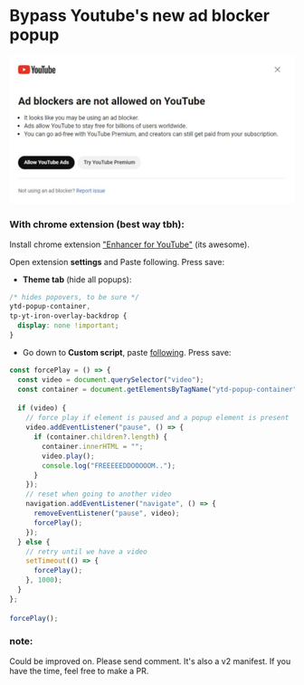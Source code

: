 # Bypass Youtube's new ad blocker popup

![Exmaple img](/example.png)

### With chrome extension (best way tbh):

Install chrome extension ["Enhancer for YouTube"](https://chrome.google.com/webstore/detail/enhancer-for-youtube/ponfpcnoihfmfllpaingbgckeeldkhle) (its awesome).

Open extension **settings** and Paste following. Press save:

- **Theme tab** (hide all popups):

```css
/* hides popovers, to be sure */
ytd-popup-container,
tp-yt-iron-overlay-backdrop {
  display: none !important;
}
```

- Go down to **Custom script**, paste [following](./content.js). Press save:

```js
const forcePlay = () => {
  const video = document.querySelector("video");
  const container = document.getElementsByTagName("ytd-popup-container")[0];

  if (video) {
    // force play if element is paused and a popup element is present
    video.addEventListener("pause", () => {
      if (container.children?.length) {
        container.innerHTML = "";
        video.play();
        console.log("FREEEEEDDOOOOOM..");
      }
    });
    // reset when going to another video
    navigation.addEventListener("navigate", () => {
      removeEventListener("pause", video);
      forcePlay();
    });
  } else {
    // retry until we have a video
    setTimeout(() => {
      forcePlay();
    }, 1000);
  }
};

forcePlay();
```

### note:

Could be improved on. Please send comment. It's also a v2 manifest. If you have the time, feel free to make a PR.
